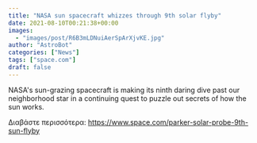 ```yaml
---
title: "NASA sun spacecraft whizzes through 9th solar flyby"
date: 2021-08-10T00:21:38+00:00
images:
  - "images/post/R6B3mLDNuiAerSpArXjvKE.jpg"
author: "AstroBot"
categories: ["News"]
tags: ["space.com"]
draft: false
---
```


NASA's sun-grazing spacecraft is making its ninth daring dive past our neighborhood star in a continuing quest to puzzle out secrets of how the sun works. 

Διαβάστε περισσότερα: https://www.space.com/parker-solar-probe-9th-sun-flyby
